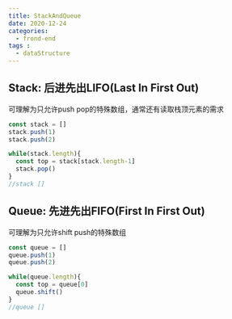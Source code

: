 ```yaml
---
title: StackAndQueue
date: 2020-12-24
categories:
  - frond-end
tags :
  - dataStructure
---
```

## Stack: 后进先出LIFO(Last In First Out)
可理解为只允许push pop的特殊数组，通常还有读取栈顶元素的需求
```js
const stack = []
stack.push(1)
stack.push(2)

while(stack.length){
  const top = stack[stack.length-1]
  stack.pop()
}
//stack []
```
## Queue: 先进先出FIFO(First In First Out)
可理解为只允许shift push的特殊数组
```js
const queue = []
queue.push(1)
queue.push(2)

while(queue.length){
  const top = queue[0]
  queue.shift()
}
//queue []
```

